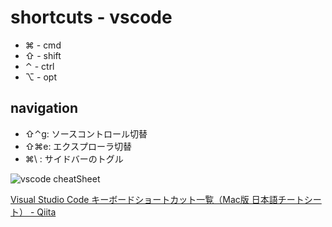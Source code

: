 # shortcuts - vscode

- ⌘ - cmd
- ⇧ - shift
- ⌃ - ctrl
- ⌥ - opt

## navigation

- ⇧⌃g: ソースコントロール切替
- ⇧⌘e: エクスプローラ切替
- ⌘\ : サイドバーのトグル

![vscode cheatSheet](https://camo.qiitausercontent.com/ae7d801492c311bf317e7bcbefef6718e32d8cfe/68747470733a2f2f71696974612d696d6167652d73746f72652e73332e61702d6e6f727468656173742d312e616d617a6f6e6177732e636f6d2f302f3637383430392f30313263383634372d346633302d303033612d336239662d6264363263396632636432662e6a706567)

[Visual Studio Code キーボードショートカット一覧（Mac版 日本語チートシート） - Qiita](https://qiita.com/kuu520/items/92b9f2bf0bfc1419708e)
